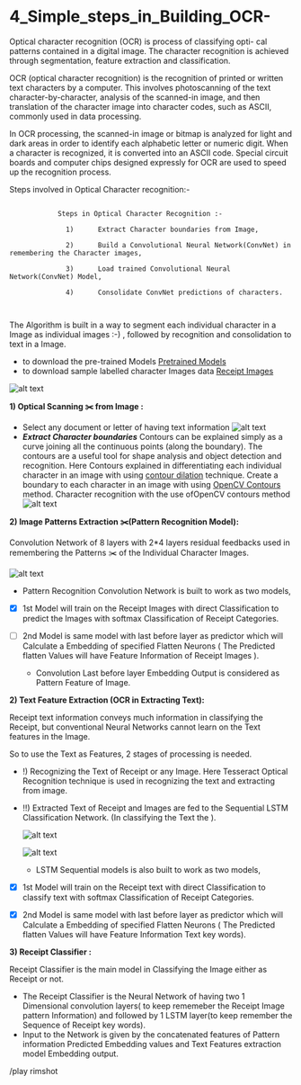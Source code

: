 # 4_Simple_steps_in_Building_OCR-
Optical character recognition (OCR) is process of classifying opti- cal patterns contained in a digital image. The character recognition is achieved through segmentation, feature extraction and classification.

OCR (optical character recognition) is the recognition of printed or written text characters by a computer. This involves photoscanning of the text character-by-character, analysis of the scanned-in image, and then translation of the character image into character codes, such as ASCII, commonly used in data processing.

In OCR processing, the scanned-in image or bitmap is analyzed for light and dark areas in order to identify each alphabetic letter or numeric digit. When a character is recognized, it is converted into an ASCII code. Special circuit boards and computer chips designed expressly for OCR are used to speed up the recognition process.


Steps involved in Optical Character recognition:-
```

            Steps in Optical Character Recognition :-

              1)      Extract Character boundaries from Image,

              2)      Build a Convolutional Neural Network(ConvNet) in remembering the Character images,

              3)      Load trained Convolutional Neural Network(ConvNet) Model,
              
              4)      Consolidate ConvNet predictions of characters.



```

The Algorithm is built in a way to segment each individual character in a Image as individual images :-) , followed by recognition and consolidation to text in a Image.

 - to download the pre-trained Models [Pretrained Models](https://drive.google.com/file/d/1ckskSVzzFpkaMO7VyTZo0fz_m32q_S_C/view?usp=sharing)
 - to download sample labelled character Images data [Receipt Images](https://drive.google.com/drive/folders/1q4PjRX121lj6BGDAhnM8fh1TiC78-ylO?usp=sharing)


![alt text](https://github.com/Nagakiran1/4-simple-steps-in-Builiding-OCR/blob/master/OCR_Algorithm.PNG)


**1) Optical Scanning :scissors: from Image :**

 - Select any document or letter of having text information 
 ![alt text](https://github.com/Nagakiran1/4-simple-steps-in-Builiding-OCR/blob/master/sample.jpg) 
 -  ***Extract Character boundaries***
             Contours can be explained simply as a curve joining all the continuous points (along the boundary). The contours are a useful tool for shape analysis and object detection and recognition. Here Contours explained in differentiating each individual character in an image with using [contour dilation](https://docs.opencv.org/trunk/d9/d61/tutorial_py_morphological_ops.html) technique.
             Create a boundary to each character in an image with using [OpenCV Contours](https://docs.opencv.org/3.3.0/dd/d49/tutorial_py_contour_features.html) method. 
             Character recognition with the use ofOpenCV contours method
![alt text](https://github.com/Nagakiran1/4-simple-steps-in-Builiding-OCR/blob/master/Countours.PNG)
             
**2) Image Patterns Extraction  :scissors:(Pattern Recognition Model):**


  Convolution Network of 8 layers with 2\*4 layers residual feedbacks used in remembering the Patterns  :scissors: of the Individual Character Images.
  
  
  ![alt text](https://github.com/Nagakiran1/Receipt_Image_Classification-/blob/master/ConvNet1.png)
  
  - Pattern Recognition Convolution Network is built to work as two models, 

- [x] 1st Model will train on the Receipt Images with direct Classification to predict the Images with softmax Classification of Receipt Categories.
- [ ] 2nd Model is same model with last before layer as predictor which will Calculate a Embedding of specified Flatten Neurons ( The Predicted flatten Values will have Feature Information of Receipt Images ).
            
  - Convolution Last before layer Embedding Output is considered as Pattern Feature of Image.

**2) Text Feature Extraction (OCR in Extracting Text):**

Receipt text information conveys much information in classifying the Receipt, but conventional Neural Networks cannot learn on the Text features in the Image. 

So to use the Text as Features, 2 stages of processing is needed.

- !) Recognizing the Text of Receipt or any Image. Here Tesseract Optical Recognition technique is used in recognizing the text and extracting from image.
- !!) Extracted Text of Receipt and Images are fed to the Sequential LSTM Classification Network. (In classifying the Text the ).

  ![alt text](https://github.com/Nagakiran1/Receipt_Image_Classification-/blob/master/OpticalCharacterRecognition.jpg)
  
  
  ![alt text](https://github.com/Nagakiran1/Receipt_Image_Classification-/blob/master/Models/BindingBox3.jpg)

  - LSTM Sequential models is also built to work as two models, 

- [x] 1st Model will train on the Receipt text with direct Classification to classify text with softmax Classification of Receipt Categories.
- [x] 2nd Model is same model with last before layer as predictor which will Calculate a Embedding of specified Flatten Neurons ( The Predicted flatten Values will have Feature Information Text key words).
            
            
            
**3) Receipt Classifier :**

Receipt Classifier is the main model in Classifying the Image either as Receipt or not.

- The Receipt Classifier is the Neural Network of having two 1 Dimensional convolution layers( to keep rememeber the Receipt Image pattern Information) and followed by 1 LSTM layer(to keep remember the Sequence of Receipt key words). 
- Input to the Network is given by the concatenated features of Pattern information Predicted Embedding values and Text Features extraction model Embedding output.

/play rimshot
